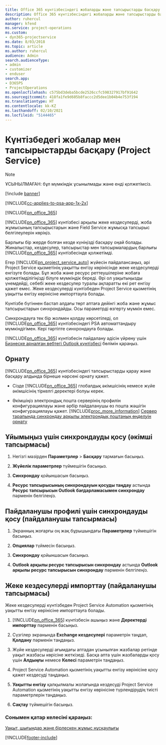 ```yaml
---
title: Office 365 күнтізбесіндегі жобаларды және тапсырыстарды басқару
description: Office 365 күнтізбесіндегі жобаларды және тапсырыстарды басқару жолы
author: ruhercul
manager: kfend
ms.service: project-operations
ms.custom:
- dyn365-projectservice
ms.date: 8/03/2018
ms.topic: article
ms.author: ruhercul
audience: Admin
search.audienceType:
- admin
- customizer
- enduser
search.app:
- D365PS
- ProjectOperations
ms.openlocfilehash: c575bd3deba5bcde2526ccfc598327917bf91642
ms.sourcegitcommit: 418fa1fe9d605b8faccc2d5dee1b04b4e753f194
ms.translationtype: HT
ms.contentlocale: kk-KZ
ms.lasthandoff: 02/10/2021
ms.locfileid: "5144465"
---
```

# <a name="manage-projects-and-bookings-in-your-calendar-project-service"></a>Күнтізбедегі жобалар мен тапсырыстарды басқару (Project Service)

> [!Note]
> ҰСЫНЫЛМАҒАН: бұл мүмкіндік ұсынылмады және енді қолжетімсіз.

[!include [banner](../includes/psa-now-project-operations.md)]

[!INCLUDE[cc-applies-to-psa-app-1x-2x](../includes/cc-applies-to-psa-app-1x-2x.md)]

[!INCLUDE[pn_office_365](../includes/pn-office-365.md)] 

[!INCLUDE[pn_office_365](../includes/pn-office-365.md)] күнтізбесі арқылы жеке кездесулерді, жоба жұмысының тапсырыстарын және Field Service жұмысқа тапсырыс белгілеулерін көріңіз.  
  
 Барлығы бір жерде болған кезде күніңізді басқару оңай болады. Жиналыстар, кездесулер, тапсырыстар мен тапсырмалардың барлығы [!INCLUDE[pn_office_365](../includes/pn-office-365.md)] күнтізбесінде қолжетімді.  
  
 Егер [!INCLUDE[pn_project_service_auto](../includes/pn-project-service-auto.md)] жүйесін пайдалансаңыз, әрі Project Service қызметінің уақытты енгізу көрінісінде жеке кездесулерді енгізуге болады. Бұл жоба және ресурс реттеушілеріне жобаға қолжетімділігіңізді білуге мүмкіндік береді. Әрі ол уақытыңызды үнемдейді, себебі жеке кездесулер туралы ақпаратты екі рет енгізу қажет емес. Жеке кездесулерді күнтізбеден Project Service қызметінің уақытты енгізу көрінісіне импорттауға болады.  
  
 Күнтізбе бүгіннен бастап алдағы төрт аптаға дейінгі жоба және жұмыс тапсырыстарын синхрондайды. Осы параметрді өзгерту мүмкін емес.  
  
 Синхрондауға тек бір жолмен қолдау көрсетіледі, ол [!INCLUDE[pn_office_365](../includes/pn-office-365.md)] күнтізбесіндегі PSA автоматтандыру мүмкіндігімен. Кері тәртіпте синхрондауға болады. 
  
 [!INCLUDE[pn_office_365](../includes/pn-office-365.md)] күнтізбесін пайдалану әдісін үйрену үшін [Бизнеске арналған вебтегі Outlook күнтізбесі](https://support.office.com/article/Calendar-in-Outlook-on-the-web-for-business-5219c457-d1fe-4c2f-9032-1a816b88e936) бөлімін қараңыз.  
  
## <a name="setup"></a>Орнату  
 [!INCLUDE[pn_office_365](../includes/pn-office-365.md)] күнтізбесіндегі тапсырыстарды қарау және басқару алдында бірнеше нәрсені орнату қажет.  
  
- Сізде [!INCLUDE[pn_office_365](../includes/pn-office-365.md)] глобалдық әкімшісінің немесе жүйе әкімшісінің тіркелгі деректері болуы керек.  
  
- Әкімшіңіз электрондық пошта серверінің профилін конфигурациялауы және әрбір пайдаланушы өз пошта жәшігін конфигурациялауы қажет. [!INCLUDE[proc_more_information](../includes/proc-more-information.md)] [Сервер тарапында синхрондау арқылы электрондық поштаның өңделуін орнату](https://docs.microsoft.com/dynamics365/customerengagement/on-premises/admin/set-up-server-side-synchronization-of-email-appointments-contacts-and-tasks)  
  
## <a name="turn-on-synchronization-for-your-organization-admin-task"></a>Ұйымыңыз үшін синхрондауды қосу (әкімші тапсырмасы)  
  
1.  Негізгі мәзірден **Параметрлер** > **Басқару** тармағын басыңыз.  
  
2.  **Жүйелік параметрлер** түймешігін басыңыз.  
  
3.  **Синхрондау** қойыншасын басыңыз.  
  
4.  **Ресурс тапсырысының синхрондауын қосуды таңдау** астында **Ресурс тапсырысын Outlook бағдарламасымен синхрондау** пәрменін белгілеңіз.  
  
## <a name="turn-on-synchronization-for-your-user-profile-user-task"></a>Пайдаланушы профилі үшін синхрондауды қосу (пайдаланушы тапсырмасы)  
  
1.  Экранның жоғарғы оң жақ бұрышындағы **Параметрлер** түймешігін басыңыз.  
  
2.  **Опциялар** түймесін басыңыз.  
  
3.  **Синхрондау** қойыншасын басыңыз.  
  
4.  **Outlook арқылы ресурс тапсырысын синхрондау** астында **Outlook арқылы ресурс тапсырысын синхрондау** пәрменін белгілеңіз.  
  
## <a name="import-your-personal-appointments-user-task"></a>Жеке кездесулерді импорттау (пайдаланушы тапсырмасы)  
 Жеке кездесулерді күнтізбеден Project Service Automation қызметінің уақытты енгізу көрінісіне импорттауға болады.  
  
1. [!INCLUDE[pn_office_365](../includes/pn-office-365.md)] күнтізбесін ашыңыз және **Деректерді импорттау** пәрменін басыңыз.  
  
2. Сүзгілер экранында **Exchange кездесулері** параметрін таңдап, **Қолдану** пәрменін таңдаңыз.  
  
3. Жүйе кездесулерді ағымдағы аптадан ұсынылған жазбалар ретінде уақыт жазбасы көрісіне жеткізеді. Басқа апта үшін жазбаларды қосу үшін **Алдыңғы** немесе **Келесі** параметрін таңдаңыз.  
  
4. Project Service Automation қызметінің уақытты енгізу көрінісіне қосу қажет кездесуді таңдаңыз.  
  
5. **Уақытты енгізу** қалқылмалы жолағында кездесуді Project Service Automation қызметінің уақытты енгізу көрінісіне түрлендірудің тиісті параметрлерін таңдаңыз.  
  
6. **Сақтау** түймешігін басыңыз.  
  
### <a name="see-also"></a>Сонымен қатар келесіні қараңыз:  
 [Уақыт, шығындар және бірлескен жұмыс нұсқаулығы](../psa/time-expense-collaboration-guide.md)


[!INCLUDE[footer-include](../includes/footer-banner.md)]